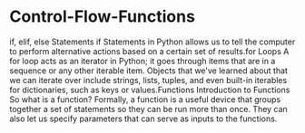 # Control-Flow-Functions
if, elif, else Statements if Statements in Python allows us to tell the computer to perform alternative actions based on a certain set of results.for Loops A for loop acts as an iterator in Python; it goes through items that are in a sequence or any other iterable item. Objects that we've learned about that we can iterate over include strings, lists, tuples, and even built-in iterables for dictionaries, such as keys or values.Functions Introduction to Functions So what is a function?  Formally, a function is a useful device that groups together a set of statements so they can be run more than once. They can also let us specify parameters that can serve as inputs to the functions.

